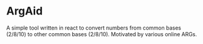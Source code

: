 # ArgAid

A simple tool written in react to convert numbers from common bases (2/8/10) to other common bases (2/8/10). 
Motivated by various online ARGs.
